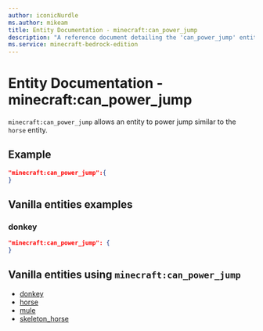 ```yaml
---
author: iconicNurdle
ms.author: mikeam
title: Entity Documentation - minecraft:can_power_jump
description: "A reference document detailing the 'can_power_jump' entity component"
ms.service: minecraft-bedrock-edition
---
```


# Entity Documentation -  minecraft:can_power_jump

`minecraft:can_power_jump` allows an entity to power jump similar to the `horse` entity.

## Example

```json
"minecraft:can_power_jump":{
}
```

## Vanilla entities examples

### donkey

```json
"minecraft:can_power_jump": {
}
```

## Vanilla entities using `minecraft:can_power_jump`

- [donkey](../../../../Source/VanillaBehaviorPack_Snippets/entities/donkey.md)
- [horse](../../../../Source/VanillaBehaviorPack_Snippets/entities/horse.md)
- [mule](../../../../Source/VanillaBehaviorPack_Snippets/entities/mule.md)
- [skeleton_horse](../../../../Source/VanillaBehaviorPack_Snippets/entities/skeleton_horse.md)
